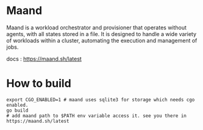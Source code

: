 # Maand

Maand is a workload orchestrator and provisioner that operates without agents, with all states stored in a file.
It is designed to handle a wide variety of workloads within a cluster, automating the execution and management of jobs.

docs : https://maand.sh/latest

# How to build

``` 
export CGO_ENABLED=1 # maand uses sqlite3 for storage which needs cgo enabled.
go build
# add maand path to $PATH env variable access it. see you there in https://maand.sh/latest
```